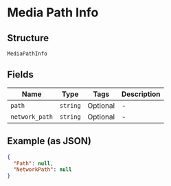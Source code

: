 
# Media Path Info

## Structure

`MediaPathInfo`

## Fields

| Name | Type | Tags | Description |
|  --- | --- | --- | --- |
| `path` | `string` | Optional | - |
| `network_path` | `string` | Optional | - |

## Example (as JSON)

```json
{
  "Path": null,
  "NetworkPath": null
}
```

